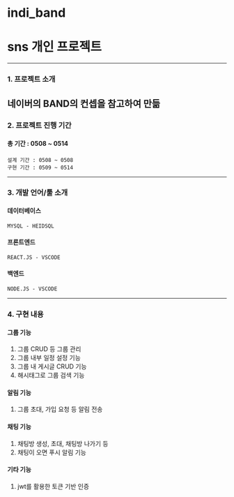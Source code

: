 # indi_band

# sns 개인 프로젝트
------------
### 1. 프로젝트 소개
  네이버의 BAND의 컨셉을 참고하여 만듦
------------
### 2. 프로젝트 진행 기간
  #### 총 기간 : 0508 ~ 0514
    설계 기간 : 0508 ~ 0508
    구현 기간 : 0509 ~ 0514
------------
### 3. 개발 언어/툴 소개
  #### 데이터베이스
    MYSQL - HEIDSQL
  #### 프론트엔드
    REACT.JS - VSCODE
  #### 백엔드
    NODE.JS - VSCODE
------------
### 4. 구현 내용
#### 그룹 기능
  1. 그룹 CRUD 등 그룹 관리
  2. 그룹 내부 일정 설정 기능
  3. 그룹 내 게시글 CRUD 기능
  4. 해시태그로 그룹 검색 기능
#### 알림 기능
  1. 그룹 초대, 가입 요청 등 알림 전송
#### 채팅 기능
  1. 채팅방 생성, 초대, 채팅방 나가기 등
  2. 채팅이 오면 푸시 알림 기능
#### 기타 기능
  1. jwt를 활용한 토큰 기반 인증
